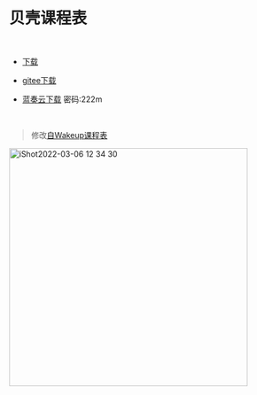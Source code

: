 # 贝壳课程表

<br>

- [下载](https://github.com/Airmole/shellbox-schedule-kotlin/releases/tag/v1.0.1#:~:text=shellbox_schedule_1_0_1.apk)

- [gitee下载](https://gitee.com/airmole/shellbox-schedule-kotlin/attach_files/987384/download/shellbox_schedule_1_0_1.apk)

- [蓝奏云下载](https://wwp.lanzouq.com/b02ovxzgh) 密码:222m


<br>

> 修改[自Wakeup课程表](https://github.com/YZune/WakeupSchedule_Kotlin)



<img width="430" alt="iShot2022-03-06 12 34 30" src="https://user-images.githubusercontent.com/20333663/156909378-b558c45d-f71d-4fe5-84b6-95844dd2d7fe.png">
